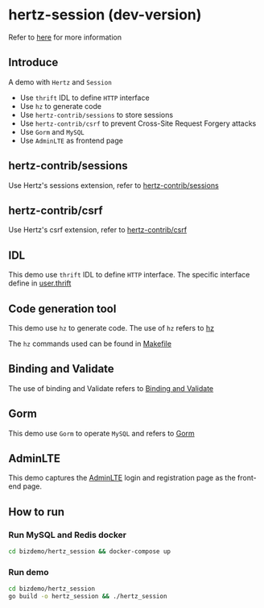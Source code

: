 # hertz-session (dev-version)

Refer to [here](https://github.com/cloudwego/hertz-examples/tree/main/bizdemo/hertz_session) for more information

## Introduce

A demo with `Hertz` and `Session`

- Use `thrift` IDL to define `HTTP` interface
- Use `hz` to generate code
- Use `hertz-contrib/sessions` to store sessions
- Use `hertz-contrib/csrf` to prevent Cross-Site Request Forgery attacks
- Use `Gorm` and `MySQL`
- Use `AdminLTE` as frontend page

## hertz-contrib/sessions

Use Hertz's sessions extension, refer to [hertz-contrib/sessions](https://github.com/hertz-contrib/sessions)

## hertz-contrib/csrf

Use Hertz's csrf extension, refer to [hertz-contrib/csrf](https://github.com/hertz-contrib/csrf)

## IDL

This demo use `thrift` IDL to define `HTTP` interface. The specific interface define in [user.thrift](idl/user.thrift)

## Code generation tool

This demo use `hz` to generate code. The use of `hz` refers to [hz](https://www.cloudwego.io/docs/hertz/tutorials/toolkit/toolkit/)

The `hz` commands used can be found in [Makefile](Makefile)

## Binding and Validate

The use of binding and Validate refers
to [Binding and Validate](https://www.cloudwego.io/docs/hertz/tutorials/basic-feature/binding-and-validate/)

## Gorm

This demo use `Gorm` to operate `MySQL` and refers to [Gorm](https://gorm.io/)

## AdminLTE

This demo captures the [AdminLTE](https://github.com/ColorlibHQ/AdminLTE) login and registration page as the front-end page.

## How to run

### Run MySQL and Redis docker

```bash
cd bizdemo/hertz_session && docker-compose up
```

### Run demo

```bash
cd bizdemo/hertz_session
go build -o hertz_session && ./hertz_session
```